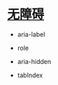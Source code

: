 # [无障碍](https://developer.mozilla.org/zh-CN/docs/Web/Accessibility)

- aria-label

- role

- aria-hidden

- tabIndex